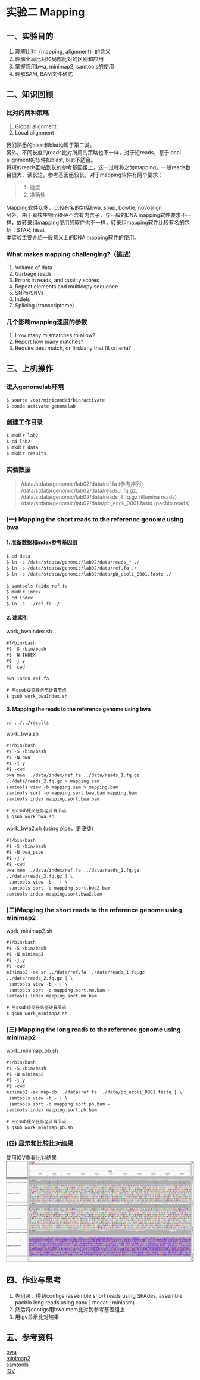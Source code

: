 # 实验二 Mapping  
## 一、实验目的  
1. 理解比对（mapping, alignment）的含义  
2. 理解全局比对和局部比对的区别和应用  
3. 掌握应用bwa, minimap2, samtools的使用  
4. 理解SAM, BAM文件格式  

## 二、知识回顾  

### 比对的两种策略  
1. Global alignment
2. Local alignment

我们熟悉的blast和blat均属于第二类。   
另外，不同长度的reads比对所用的策略也不一样，对于短reads，基于local alignment的软件如blast, blat不适合。  
将短的reads回帖到长的参考基因组上，这一过程称之为mapping。一般reads数目很大，读长短，参考基因组较长，对于mapping软件有两个要求：

> 1. 速度
> 2. 准确性
 
Mapping软件众多，比较有名的包括bwa, soap, bowtie, novoalign  
另外，由于真核生物mRNA不含有内含子，与一般的DNA mapping软件要求不一样，故转录组mapping使用的软件也不一样，转录组mapping软件比较有名的包括：STAR, hisat  
本实验主要介绍一般意义上的DNA mapping软件的使用。  

### What makes mapping challenging?（挑战）
1. Volume of data
2. Garbage reads
3. Errors in reads, and quality scores
4. Repeat elements and multicopy sequence
5. SNPs/SNVs
6. Indels
7. Splicing (transcriptome)

### 几个影响mapping速度的参数  
1. How many mismatches to allow?
2. Report how many matches?
3. Require best match, or first/any that fit criteria?

## 三、上机操作  
### 进入genomelab环境
```shell
$ source /opt/miniconda3/bin/activate
$ conda activate genomelab
```
### 创建工作目录  
```shell
$ mkdir lab2
$ cd lab2
$ mkdir data
$ mkdir results
```

### 实验数据  
> /data/stdata/genomic/lab02/data/ref.fa (参考序列)  
> /data/stdata/genomic/lab02/data/reads_1.fq.gz, /data/stdata/genomic/lab02/data/reads_2.fq.gz (illumina reads)  
> /data/stdata/genomic/lab02/data/pb_ecoli_0001.fastq (pacbio reads)  

### (一) Mapping the short reads to the reference genome using bwa   
#### 1. 准备数据和index参考基因组  
```shell
$ cd data
$ ln -s /data/stdata/genomic/lab02/data/reads_* ./
$ ln -s /data/stdata/genomic/lab02/data/ref.fa ./
$ ln -s /data/stdata/genomic/lab02/data/pb_ecoli_0001.fastq ./

$ samtools faidx ref.fa
$ mkdir index
$ cd index
$ ln -s ../ref.fa ./
```

#### 2. 建索引  
work_bwaIndex.sh  
```shell
#!/bin/bash
#$ -S /bin/bash
#$ -N INDEX
#$ -j y
#$ -cwd

bwa index ref.fa
```

```shell
# 用qsub提交任务至计算节点
$ qsub work_bwaIndex.sh
```

#### 3. Mapping the reads to the reference genome using bwa  
```shell
cd ../../results
```

work_bwa.sh
```shell
#!/bin/bash
#$ -S /bin/bash
#$ -N bwa
#$ -j y
#$ -cwd
bwa mem ../data/index/ref.fa ../data/reads_1.fq.gz ../data/reads_2.fq.gz > mapping.sam
samtools view -b mapping.sam > mapping.bam
samtools sort -o mapping.sort.bwa.bam mapping.bam
samtools index mapping.sort.bwa.bam
```

```shell
# 用qsub提交任务至计算节点
$ qsub work_bwa.sh
```

work_bwa2.sh (using pipe，更便捷)  
```shell
#!/bin/bash
#$ -S /bin/bash
#$ -N bwa_pipe
#$ -j y
#$ -cwd
bwa mem ../data/index/ref.fa ../data/reads_1.fq.gz ../data/reads_2.fq.gz | \
 samtools view -b - | \
 samtools sort -o mapping.sort.bwa2.bam -
samtools index mapping.sort.bwa2.bam
```

### (二)Mapping the short reads to the reference genome using minimap2  

work_minimap2.sh  
```shell
#!/bin/bash
#$ -S /bin/bash
#$ -N minimap2
#$ -j y
#$ -cwd
minimap2 -ax sr ../data/ref.fa ../data/reads_1.fq.gz ../data/reads_2.fq.gz | \
 samtools view -b - | \
 samtools sort -o mapping.sort.mm.bam -
samtools index mapping.sort.mm.bam
```

```shell
# 用qsub提交任务至计算节点
$ qsub work_minimap2.sh
```

### (三) Mapping the long reads to the reference genome using minimap2  
work_minimap_pb.sh  
```shell
#!/bin/bash
#$ -S /bin/bash
#$ -N minimap2
#$ -j y
#$ -cwd
minimap2 -ax map-pb ../data/ref.fa ../data/pb_ecoli_0001.fastq | \
 samtools view -b - | \
 samtools sort -o mapping.sort.pb.bam -
samtools index mapping.sort.pb.bam
```

```shell
# 用qsub提交任务至计算节点
$ qsub work_minimap_pb.sh
```

### (四) 显示和比较比对结果  
使用IGV查看比对结果  
![](./igv_snapshot.png) 

## 四、作业与思考  
1. 先组装，得到contigs (assemble short reads using SPAdes, assemble pacbio long reads using canu | mecat | miniasm)  
2. 然后将contigs用bwa mem比对到参考基因组上  
3. 用igv显示比对结果   

## 五、参考资料  
[bwa](https://github.com/lh3/bwa)  
[minimap2](https://github.com/lh3/minimap2)  
[samtools](http://www.htslib.org/)  
[IGV](http://software.broadinstitute.org/software/igv/)  

